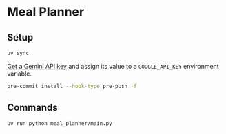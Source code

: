 # Meal Planner

## Setup

```bash
uv sync
```

[Get a Gemini API key](https://aistudio.google.com/apikey) and assign its value to a `GOOGLE_API_KEY` environment variable.

```bash
pre-commit install --hook-type pre-push -f
```

## Commands

```bash
uv run python meal_planner/main.py
```
